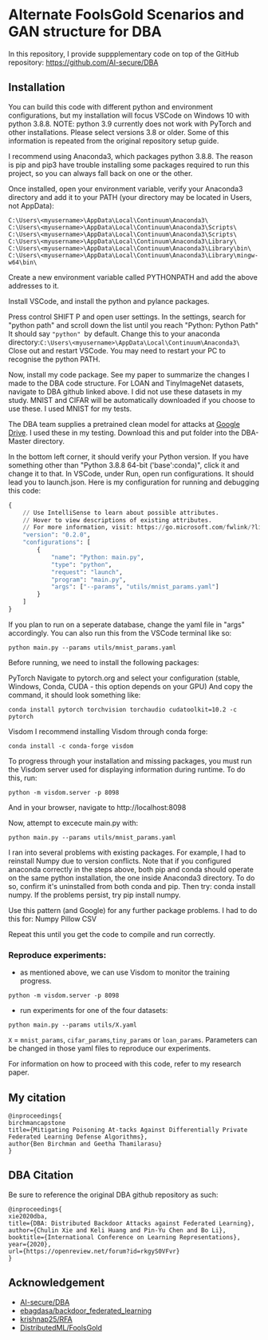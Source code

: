 # Alternate FoolsGold Scenarios and GAN structure for DBA
In this repository, I provide suppplementary code on top of the GitHub repository: https://github.com/AI-secure/DBA

## Installation
You can build this code with different python and environment configurations, but my installation will focus VSCode on Windows 10 with python 3.8.8. 
NOTE: python 3.9 currently does not work with PyTorch and other installations. Please select versions 3.8 or older.
Some of this information is repeated from the original repository setup guide.

I recommend using Anaconda3, which packages python 3.8.8. The reason is pip and pip3 have trouble installing some packages required to run this project, so you can always fall back on one or the other.

Once installed, open your environment variable, verify your Anaconda3 directory and add it to your PATH (your directory may be located in Users, not AppData):
```
C:\Users\<myusername>\AppData\Local\Continuum\Anaconda3\
C:\Users\<myusername>\AppData\Local\Continuum\Anaconda3\Scripts\
C:\Users\<myusername>\AppData\Local\Continuum\Anaconda3\Scripts\ 
C:\Users\<myusername>\AppData\Local\Continuum\Anaconda3\Library\ 
C:\Users\<myusername>\AppData\Local\Continuum\Anaconda3\Library\bin\ 
C:\Users\<myusername>\AppData\Local\Continuum\Anaconda3\Library\mingw-w64\bin\
```

Create a new environment variable called PYTHONPATH and add the above addresses to it.

Install VSCode, and install the python and pylance packages.

Press control SHIFT P and open user settings. 
In the settings, search for "python path" and scroll down the list until you reach "Python: Python Path"
It should say ```"python" ```by default. Change this to your anaconda directory:``` C:\Users\<myusername>\AppData\Local\Continuum\Anaconda3\ ```
Close out and restart VSCode. You may need to restart your PC to recognise the python PATH.

Now, install my code package. See my paper to summarize the changes I made to the DBA code structure. 
For LOAN and TinyImageNet datasets, navigate to DBA github linked above. I did not use these datasets in my study.
MNIST and CIFAR will be automatically downloaded if you choose to use these. I used MNIST for my tests.

The DBA team supplies a pretrained clean model for attacks at [Google Drive](https://drive.google.com/file/d/1wcJ_DkviuOLkmr-FgIVSFwnZwyGU8SjH/view?usp=sharing). I used these in my testing. Download this and put folder into the DBA-Master directory.

In the bottom left corner, it should verify your Python version. If you have something other than "Python 3.8.8 64-bit ('base':conda)", click it and change it to that. 
In VSCode, under Run, open run configurations. It should lead you to launch.json. Here is my configuration for running and debugging this code:
```py
{
    // Use IntelliSense to learn about possible attributes.
    // Hover to view descriptions of existing attributes.
    // For more information, visit: https://go.microsoft.com/fwlink/?linkid=830387
    "version": "0.2.0",
    "configurations": [
        {
            "name": "Python: main.py",
            "type": "python",
            "request": "launch",
            "program": "main.py",
            "args": ["--params", "utils/mnist_params.yaml"]
        }
    ]
}
```
If you plan to run on a seperate database, change the yaml file in "args" accordingly. You can also run this from the VSCode terminal like so:
```
python main.py --params utils/mnist_params.yaml
```
Before running, we need to install the following packages:

PyTorch
Navigate to pytorch.org and select your configuration (stable, Windows, Conda, CUDA - this option depends on your GPU)
And copy the command, it should look something like: 
```
conda install pytorch torchvision torchaudio cudatoolkit=10.2 -c pytorch
```

Visdom
I recommend installing Visdom through conda forge:
```
conda install -c conda-forge visdom
```

To progress through your installation and missing packages, you must run the Visdom server used for displaying information during runtime.
To do this, run:
```
python -m visdom.server -p 8098
```
And in your browser, navigate to http://localhost:8098

Now, attempt to excecute main.py with:
```
python main.py --params utils/mnist_params.yaml
```

I ran into several problems with existing packages. For example, I had to reinstall Numpy due to version conflicts. Note that if you configured anaconda correctly in the steps above, both pip and conda should operate on the same python installation, the one inside Anaconda3 directory. To do so, confirm it's uninstalled from both conda and pip. Then try: conda install numpy. If the problems persist, try pip install numpy. 

Use this pattern (and Google) for any further package problems. I had to do this for:
Numpy
Pillow
CSV

Repeat this until you get the code to compile and run correctly.


### Reproduce experiments: 

- as mentioned above, we can use Visdom to monitor the training progress.
```
python -m visdom.server -p 8098
```

- run experiments for one of the four datasets:
```
python main.py --params utils/X.yaml
```
`X` = `mnist_params`, `cifar_params`,`tiny_params` or `loan_params`. Parameters can be changed in those yaml files to reproduce our experiments.

For information on how to proceed with this code, refer to my research paper. 

## My citation
```
@inproceedings{
birchmancapstone
title={Mitigating Poisoning At-tacks Against Differentially Private Federated Learning Defense Algorithms},
author{Ben Birchman and Geetha Thamilarasu}
}
```

## DBA Citation
Be sure to reference the original DBA github repository as such:
```
@inproceedings{
xie2020dba,
title={DBA: Distributed Backdoor Attacks against Federated Learning},
author={Chulin Xie and Keli Huang and Pin-Yu Chen and Bo Li},
booktitle={International Conference on Learning Representations},
year={2020},
url={https://openreview.net/forum?id=rkgyS0VFvr}
}
```
## Acknowledgement
- [AI-secure/DBA](https://github.com/AI-secure/DBA)
- [ebagdasa/backdoor_federated_learning](https://github.com/ebagdasa/backdoor_federated_learning)
- [krishnap25/RFA](https://github.com/krishnap25/RFA)
- [DistributedML/FoolsGold](https://github.com/DistributedML/FoolsGold)
